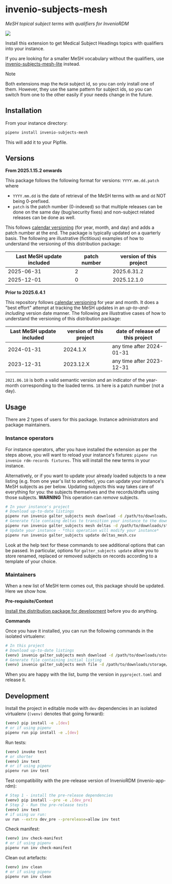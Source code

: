 # invenio-subjects-mesh

*MeSH topical subject terms with qualifiers for InvenioRDM*

<a href="https://pypi.org/project/invenio-subjects-mesh/">
  <img src="https://img.shields.io/pypi/v/invenio-subjects-mesh.svg">
</a>

Install this extension to get Medical Subject Headings topics with qualifiers into your instance.

If you are looking for a smaller MeSH vocabulary without the qualifiers, use
[invenio-subjects-mesh-lite](https://github.com/galterlibrary/invenio-subjects-mesh-lite) instead.

> [!NOTE]
> Both extensions map the `MeSH` subject id, so you can only install one of them. However, they
> use the same pattern for subject ids, so you can switch from one to the other easily if your
> needs change in the future.


## Installation

From your instance directory:

```bash
pipenv install invenio-subjects-mesh
```

This will add it to your Pipfile.

## Versions

**From 2025.1.15.2 onwards**

This package follows the following format for versions: `YYYY.mm.dd.patch` where

- `YYYY.mm.dd` is the date of retrieval of the MeSH terms with `mm` and `dd` NOT being 0-prefixed.
- `patch` is the patch number (0-indexed) so that multiple releases can be done on the same day (bug/security fixes) and non-subject related releases can be done as well.

This follows [calendar versioning](https://calver.org/) (for year, month, and day) and adds a patch number at the end. The package is typically updated on a quarterly basis. The following are illustrative (fictitious) examples of how to understand the versioning of this distribution package:

| Last MeSH update included | patch number | version of this project |
| ------------------------- | ------------ | ----------------------- |
| 2025-06-31                | 2            | 2025.6.31.2             |
| 2025-12-01                | 0            | 2025.12.1.0             |

**Prior to 2025.6.4.1**

This repository follows [calendar versioning](https://calver.org/) for year and month. It does a "best effort" attempt at tracking the MeSH updates in an *up-to-and-including* version date manner. The following are illustrative cases of how to understand the versioning of this distribution package:

| Last MeSH update included | version of this project | date of release of this project |
| ------------------------- | ----------------------- | ------------------------------- |
| 2024-01-31                | 2024.1.X                | any time after 2024-01-31       |
| 2023-12-31                | 2023.12.X               | any time after 2023-12-31       |


`2021.06.18` is both a valid semantic version and an indicator of the year-month corresponding to the loaded terms.
`18` here is a patch number (not a day).

## Usage

There are 2 types of users for this package. Instance administrators and package maintainers.

### Instance operators

For instance operators, after you have installed the extension as per the steps above, you will want to reload your instance's fixtures: `pipenv run invenio rdm-records fixtures`. This will install the new terms in your instance.

Alternatively, or if you want to update your already loaded subjects to a new listing (e.g. from one year's list to another), you can update your instance's MeSH subjects as per below. Updating subjects this way takes care of everything for you: the subjects themselves and the records/drafts using those subjects. **WARNING** This operation can _remove_ subjects.

```bash
# In your instance's project
# Download up-to-date listings
pipenv run invenio galter_subjects mesh download -d /path/to/downloads/storage/ -y YEAR
# Generate file containg deltas to transition your instance to the downloaded listing
pipenv run invenio galter_subjects mesh deltas -d /path/to/downloads/storage/ -y YEAR -f topic-qualifier -o deltas_mesh.csv
# Update your instance - *this operation will modify your instance*
pipenv run invenio galter_subjects update deltas_mesh.csv
```

Look at the help text for these commands to see additional options that can be passed.
In particular, options for `galter_subjects update` allow you to store renamed, replaced or removed subjects on records according to a template of your choice.

### Maintainers

When a new list of MeSH term comes out, this package should be updated. Here we show how.

**Pre-requisite/Context**

[Install the distribution package for development](#development) before you do anything.

**Commands**

Once you have it installed, you can run the following commands in the isolated virtualenv:

```bash
# In this project
# Download up-to-date listings
(venv) invenio galter_subjects mesh download -d /path/to/downloads/storage/ -y YEAR
# Generate file containing initial listing
(venv) invenio galter_subjects mesh file -d /path/to/downloads/storage/ -y YEAR -f topic-qualifier -o invenio_subjects_mesh/vocabularies/subjects_mesh.csv
```

When you are happy with the list, bump the version in `pyproject.toml` and release it.

## Development

Install the project in editable mode with `dev` dependencies in an isolated virtualenv (`(venv)` denotes that going forward):

```bash
(venv) pip install -e .[dev]
# or if using pipenv
pipenv run pip install -e .[dev]
```

Run tests:

```bash
(venv) invoke test
# or shorter
(venv) inv test
# or if using pipenv
pipenv run inv test
```

Test compatibility with the pre-release version of InvenioRDM (invenio-app-rdm):

```bash
# Step 1 - install the pre-release dependencies
(venv) pip install --pre -e .[dev_pre]
# Step 2 - Run the pre-release tests
(venv) inv test
# if using uv run:
uv run --extra dev_pre --prerelease=allow inv test
```


Check manifest:

```bash
(venv) inv check-manifest
# or if using pipenv
pipenv run inv check-manifest
```

Clean out artefacts:

```bash
(venv) inv clean
# or if using pipenv
pipenv run inv clean
```
